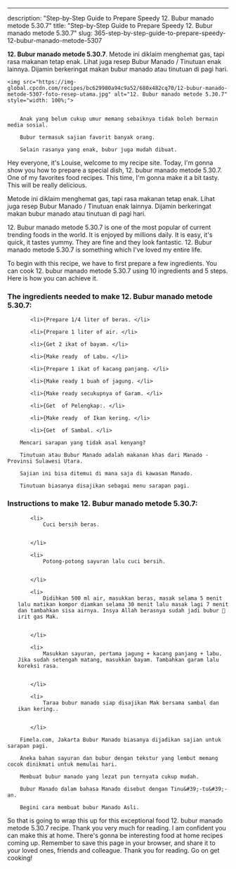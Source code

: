 ---
description: "Step-by-Step Guide to Prepare Speedy 12. Bubur manado metode 5.30.7"
title: "Step-by-Step Guide to Prepare Speedy 12. Bubur manado metode 5.30.7"
slug: 365-step-by-step-guide-to-prepare-speedy-12-bubur-manado-metode-5307

<p>
	<strong>12. Bubur manado metode 5.30.7</strong>. 
	Metode ini diklaim menghemat gas, tapi rasa makanan tetap enak. Lihat juga resep Bubur Manado / Tinutuan enak lainnya. Dijamin berkeringat makan bubur manado atau tinutuan di pagi hari.
</p>
<p>
	
	<img src="https://img-global.cpcdn.com/recipes/bc629980a94c9a52/680x482cq70/12-bubur-manado-metode-5307-foto-resep-utama.jpg" alt="12. Bubur manado metode 5.30.7" style="width: 100%;">
	
	
		Anak yang belum cukup umur memang sebaiknya tidak boleh bermain media sosial.
	
		Bubur termasuk sajian favorit banyak orang.
	
		Selain rasanya yang enak, bubur juga mudah dibuat.
	
</p>
<p>
	Hey everyone, it's Louise, welcome to my recipe site. Today, I'm gonna show you how to prepare a special dish, 12. bubur manado metode 5.30.7. One of my favorites food recipes. This time, I'm gonna make it a bit tasty. This will be really delicious.
</p>
	
<p>
	Metode ini diklaim menghemat gas, tapi rasa makanan tetap enak. Lihat juga resep Bubur Manado / Tinutuan enak lainnya. Dijamin berkeringat makan bubur manado atau tinutuan di pagi hari.
</p>
<p>
	12. Bubur manado metode 5.30.7 is one of the most popular of current trending foods in the world. It is enjoyed by millions daily. It is easy, it's quick, it tastes yummy. They are fine and they look fantastic. 12. Bubur manado metode 5.30.7 is something which I've loved my entire life.
</p>

<p>
To begin with this recipe, we have to first prepare a few ingredients. You can cook 12. bubur manado metode 5.30.7 using 10 ingredients and 5 steps. Here is how you can achieve it.
</p>

<h3>The ingredients needed to make 12. Bubur manado metode 5.30.7:</h3>

<ol>
	
		<li>{Prepare 1/4 liter of beras. </li>
	
		<li>{Prepare 1 liter of air. </li>
	
		<li>{Get 2 ikat of bayam. </li>
	
		<li>{Make ready  of Labu. </li>
	
		<li>{Prepare 1 ikat of kacang panjang. </li>
	
		<li>{Make ready 1 buah of jagung. </li>
	
		<li>{Make ready secukupnya of Garam. </li>
	
		<li>{Get  of Pelengkap:. </li>
	
		<li>{Make ready  of Ikan kering. </li>
	
		<li>{Get  of Sambal. </li>
	
</ol>
<p>
	
		Mencari sarapan yang tidak asal kenyang?
	
		Tinutuan atau Bubur Manado adalah makanan khas dari Manado - Provinsi Sulawesi Utara.
	
		Sajian ini bisa ditemui di mana saja di kawasan Manado.
	
		Tinutuan biasanya disajikan sebagai menu sarapan pagi.
	
</p>

<h3>Instructions to make 12. Bubur manado metode 5.30.7:</h3>

<ol>
	
		<li>
			Cuci bersih beras.
			
			
		</li>
	
		<li>
			Potong-potong sayuran lalu cuci bersih.
			
			
		</li>
	
		<li>
			Didihkan 500 ml air, masukkan beras, masak selama 5 menit lalu matikan kompor diamkan selama 30 menit lalu masak lagi 7 menit dan tambahkan sisa airnya. Insya Allah berasnya sudah jadi bubur 🤩 irit gas Mak.
			
			
		</li>
	
		<li>
			Masukkan sayuran, pertama jagung + kacang panjang + labu. Jika sudah setengah matang, masukkan bayam. Tambahkan garam lalu koreksi rasa.
			
			
		</li>
	
		<li>
			Taraa bubur manado siap disajikan Mak bersama sambal dan ikan kering..
			
			
		</li>
	
</ol>

<p>
	
		Fimela.com, Jakarta Bubur Manado biasanya dijadikan sajian untuk sarapan pagi.
	
		Aneka bahan sayuran dan bubur dengan tekstur yang lembut memang cocok dinikmati untuk memulai hari.
	
		Membuat bubur manado yang lezat pun ternyata cukup mudah.
	
		Bubur Manado dalam bahasa Manado disebut dengan Tinu&#39;-tu&#39;-an.
	
		Begini cara membuat bubur Manado Asli.
	
</p>

<p>
	So that is going to wrap this up for this exceptional food 12. bubur manado metode 5.30.7 recipe. Thank you very much for reading. I am confident you can make this at home. There's gonna be interesting food at home recipes coming up. Remember to save this page in your browser, and share it to your loved ones, friends and colleague. Thank you for reading. Go on get cooking!
</p>
